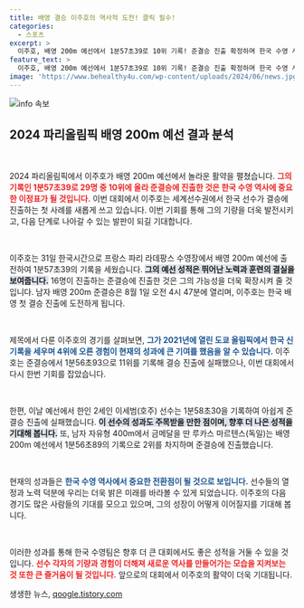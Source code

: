 ```yaml
---
title: 배영 결승 이주호의 역사적 도전! 클릭 필수!
categories:
  - 스포츠
excerpt: >
  이주호, 배영 200m 예선에서 1분57초39로 10위 기록! 준결승 진출 확정하며 한국 수영 사상 첫 결승 도전 예고. 8월 1일의 운명이 주목된다!
feature_text: >
  이주호, 배영 200m 예선에서 1분57초39로 10위 기록! 준결승 진출 확정하며 한국 수영 사상 첫 결승 도전 예고. 8월 1일의 운명이 주목된다!
image: 'https://www.behealthy4u.com/wp-content/uploads/2024/06/news.jpg'
---
```


<p><img src="https://www.behealthy4u.com/wp-content/uploads/2024/06/news.jpg" alt="info 속보" /></p>

<h2 data-ke-size="size26">2024 파리올림픽 배영 200m 예선 결과 분석</h2>

<p data-ke-size="size16">&nbsp;</p>

<p>2024 파리올림픽에서 이주호가 배영 200m 예선에서 놀라운 활약을 펼쳤습니다. <b><span style="color: #ee2323;">그의 기록인 1분57초39로 29명 중 10위에 올라 준결승에 진출한 것은 한국 수영 역사에 중요한 이정표가 될 것입니다.</span></b> 이번 대회에서 이주호는 세계선수권에서 한국 선수가 결승에 진출하는 첫 사례를 새롭게 쓰고 있습니다. 이번 기회를 통해 그의 기량을 더욱 발전시키고, 다음 단계로 나아갈 수 있는 발판이 되길 기대합니다.</p>

<p data-ke-size="size16">&nbsp;</p>

<p>이주호는 31일 한국시간으로 프랑스 파리 라데팡스 수영장에서 배영 200m 예선에 출전하여 1분57초39의 기록을 세웠습니다. <b><span style="background-color: #21538527;">그의 예선 성적은 뛰어난 노력과 훈련의 결실을 보여줍니다.</span></b> 16명이 진출하는 준결승에 진출한 것은 그의 가능성을 더욱 확장시켜 줄 것입니다. 남자 배영 200m 준결승은 8월 1일 오전 4시 47분에 열리며, 이주호는 한국 배영 첫 결승 진출에 도전하게 됩니다.</p>

<p data-ke-size="size16">&nbsp;</p>

<p>제목에서 다룬 이주호의 경기를 살펴보면, <b><span style="color: #1a5490;">그가 2021년에 열린 도쿄 올림픽에서 한국 신기록을 세우며 4위에 오른 경험이 현재의 성과에 큰 기여를 했음을 알 수 있습니다.</span></b> 이주호는 준결승에서 1분56초93으로 11위를 기록해 결승 진출에 실패했으나, 이번 대회에서 다시 한번 기회를 잡았습니다.</p>

<p data-ke-size="size16">&nbsp;</p>

<p>한편, 이날 예선에서 한인 2세인 이세범(호주) 선수는 1분58초30을 기록하여 아쉽게 준결승 진출에 실패했습니다. <b><span style="background-color: #21538527;">이 선수의 성과도 주목받을 만한 점이며, 향후 더 나은 성적을 기대해 봅니다.</span></b> 또, 남자 자유형 400m에서 금메달을 딴 루카스 마르텐스(독일)는 배영 200m 예선에서 1분56초89의 기록으로 2위를 차지하며 준결승에 진출했습니다.</p>

<p data-ke-size="size16">&nbsp;</p>

<p>현재의 성과들은 <b><span style="color: #1a5490;">한국 수영 역사에서 중요한 전환점이 될 것으로 보입니다.</span></b> 선수들의 열정과 노력 덕분에 우리는 더욱 밝은 미래를 바라볼 수 있게 되었습니다. 이주호의 다음 경기도 많은 사람들의 기대를 모으고 있으며, 그의 성장이 어떻게 이어질지를 기대해 봅니다.</p>

<p data-ke-size="size16">&nbsp;</p> 

<p>이러한 성과를 통해 한국 수영팀은 향후 더 큰 대회에서도 좋은 성적을 거둘 수 있을 것입니다. <b><span style="color: #ee2323;">선수 각자의 기량과 경험이 더해져 새로운 역사를 만들어가는 모습을 지켜보는 것 또한 큰 즐거움이 될 것입니다.</span></b> 앞으로의 대회에서 이주호의 활약이 더욱 기대됩니다.</p>
생생한 뉴스, <a href="https://qoogle.tistory.com" rel="dofollow">qoogle.tistory.com</a>


